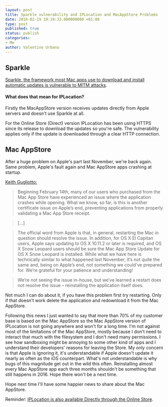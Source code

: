 ```yaml
---
layout: post
title: Sparkle vulnerability and IPLocation and MacAppStore Problems
date: 2016-02-19 19:19:33.000000000 +01:00
type: post
published: true
status: publish
categories:
- Me
author: Valentino Urbano 
---
```


## Sparkle

[Sparkle, the framework most Mac apps use to download and install automatic updates is vulnerable to MITM attacks](http://arstechnica.com/security/2016/02/huge-number-of-mac-apps-vulnerable-to-hijacking-and-a-fix-is-elusive/).

#### What does that mean for IPLocation?

Firstly the MacAppStore version receives updates directly from Apple servers and doesn't use Sparkle at all.

For the Online Store (Direct) version IPLocation has been using HTTPS since its release to download the updates so you're safe. The vulnerability applies only if the update is downloaded through a clear HTTP connection.

## Mac AppStore

After a huge problem on Apple's part last November, we're back again. Same problem, Apple's fault again and Mac AppStore apps crashing at startup.

[Keith Gugliotto:](http://www.splasmata.com/?p=3042)

>Beginning February 14th, many of our users who purchased from the Mac App Store have experienced an issue where the application crashes while opening. What we know, so far, is this is another certificate issue on Apple’s end, preventing applications from properly validating a Mac App Store receipt.

>[…]

>The official word from Apple is that, in general, restarting the Mac in question should resolve the issue. In addition, for OS X El Capitan users, Apple says updating to OS X 10.11.2 or later is required, and OS X Snow Leopard users should be sure the Mac App Store Update for OS X Snow Leopard is installed. While what we have here is technically similar to what happened last November, it’s not quite the same and, being on Apple’s end, not something we could’ve prepared for. We’re grateful for your patience and understanding!

>We’re not seeing the issue in-house, but we’ve learned a restart does not resolve the issue – reinstalling the application itself does.

Not much I can do about it, if you have this problem first try restarting. Only if that doesn't work delete the application and redownload it from the Mac AppStore.

Following this news I just wanted to say that more than 70% of my customer base is based on the Mac AppStore so the Mac AppStore version of IPLocation is not going anywhere and won't for a long time. I'm not against most of the limitations of the Mac AppStore, mostly because I don't need to interact that much with the filesystem and I don't need many permissions. I see how sandboxing might be annoying to some other kind of apps and I understand their developers' reasons for leaving the Store. My only concern is that Apple is ignoring it, it's understandable if Apple doesn't update it nearly as often as the iOS counterpart. What's not understandable is why bugs of this magnitude get out in the wild this often. Reinstalling almost every Mac AppStore app each three months shouldn't be something that still happens in 2016. Hope there won't be a next time.

Hope next time I'll have some happier news to share about the Mac AppStore.

Reminder: [IPLocation is also available Directly through the Online Store](/projects/mac/iplocation).